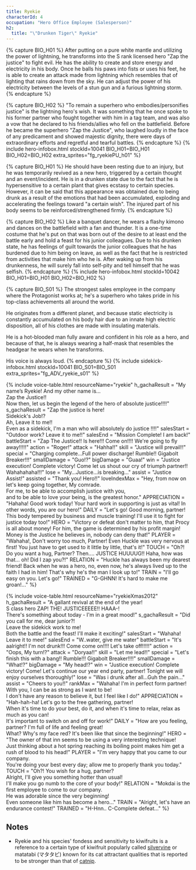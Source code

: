 ```yaml
---
title: Ryekie
characterId: 4
occupation: "Hero Office Employee (Salesperson)"
h2:
  title: "\"Drunken Tiger\" Ryekie"
---
```

{% capture BIO_H01 %}
After putting on a pure white mantle and utilizing the power of lightning, he transforms into the S rank licensed hero "Zap the justice" to fight evil. He has the ability to create and store energy and electricity in his body. Once he balls his paws into fists or uses his feet, he is able to create an attack made from lightning which resembles that of lighting that rains down from the sky. He can adjust the power of his electricity between the levels of a stun gun and a furious lightning storm.
{% endcapture %}

{% capture BIO_H02 %}
"To remain a superhero who embodies/personifies justice" is the lightning hero's wish.  It was something that he once spoke to his former partner who fought together with him in a tag team, and was also a vow that he declared to his friends/allies who fell on the battlefield.  Before he became the superhero "Zap the Justice", who laughed loudly in the face of any predicament and showed majestic dignity, there were days of extraordinary efforts and regretful and tearful battles.
{% endcapture %}
{% include hero-infobox.html stockId=10041 BIO_H01=BIO_H01 BIO_H02=BIO_H02 extra_sprites="fg_ryekiePU_h01" %}

{% capture BIO_H01 %}
He should have been resting due to an injury, but he was temporarily revived as a new hero, triggered by a certain thought and an event/incident. He is in a drunken state due to the fact that he is hypersensitive to a certain plant that gives ecstasy to certain species. However, it can be said that this appearance was obtained due to being drunk as a result of the emotions that had been accumulated, exploding and accelerating the feelings toward "a certain wish". The injured part of his body seems to be reinforced/strengthened firmly.
{% endcapture %}

{% capture BIO_H02 %}
Like a banquet dancer, he wears a flashy kimono and dances on the battlefield with a fan and thunder. It is a one-time costume that he's put on that was born out of the desire to at least end the battle early and hold a feast for his junior colleagues. Due to his drunken state, he has feelings of guilt towards the junior colleagues that he has burdened due to him being on leave, as well as the fact that he is restricted from activities that make him who he is. After waking up from his drunkenness, he will surely fall into self-pity and tell himself that he was selfish.
{% endcapture %}
{% include hero-infobox.html stockId=10042 BIO_H01=BIO_H01 BIO_H02=BIO_H02 %}

{% capture BIO_S01 %}
The strongest sales employee in the company where the Protagonist works at; he's a superhero who takes pride in his top-class achievements all around the world.

He originates from a different planet, and because static electricity is constantly accumulated on his body hair due to an innate high electric disposition, all of his clothes are made with insulating materials.

He is a hot-blooded man fully aware and confident in his role as a hero, and because of that, he is always wearing a half-mask that resembles the headgear he wears when he transforms.

His voice is always loud.
{% endcapture %}
{% include sidekick-infobox.html stockId=10041 BIO_S01=BIO_S01 extra_sprites="fg_ADV_ryekie_s01" %}

{% include voice-table.html resourceName="ryekie"
h_gachaResult = "My name’s Ryekie! And my other name is…<br>Zap the Justice!!<br>Now then, let us begin the legend of the hero of absolute justice!!!!"
s_gachaResult = "Zap the justice is here!<br>Sidekick's Job!?<br>Ah, Leave it to me!!<br>Even as a sidekick, I'm a man who will absolutely do justice !!!!"
salesStart = "Outdoor work? Leave it to me!!"
salesEnd = "Mission Complete! I am back!"
battleStart = "Zap The Justice!! Is here!!! Come on!!!! We're going to fly away!!!!!"
action = "Roger!"
attack = "Hahha!!"
skill = "Justice will prevail!!"
special = "Charging complete…Full power discharge! Rumble!! Gigabolt Breaker!!!"
smallDamage = "Guo!?"
bigDamage = "Guaa!"
win = "Justice execution! Complete victory! Come let us shout our cry of triumph partner!! Wahahahaha!!!"
lose = "My…Justice…is breaking…"
assist = "Justice Assist!"
assisted = "Thank you! Hero!!"
loveIndexMax = "Hey, from now on let's keep going together, My comrade.<br>For me, to be able to accomplish justice with you,<br>and to be able to love your being, is the greatest honor."
APPRECIATION = "Hahaha! Good work today! Your hard work in supporting is just as vital!  In other words, you are our hero!"
DAILY = "Let's go!  Good morning, partner!  This body tempered by business and muscle training!  I'll use it to fight for justice today too!"
HERO = "Victory or defeat don't matter to him, that Procy is all about money! For him, the game is determined by his profit margin! Money is the Justice he believes in, nobody can deny that!"
PLAYER = "Wahaha!, Don't worry too much, Partner!  Even Huckle was very nervous at first!  You just have to get used to it little by little, that's it!"
TOUCH = "Oh?! Do you want a hug, Partner? Then.... JUSTICE HUUUUG!! Haha, how was that... oh! Did I zap you?!"
RELATION = "Huckle has always been my dearest friend! Back when he was a hero, no, even now, he's always lived up to the faith I had in him! That's why he's the man I look up to!"
TRAIN = "I'll go easy on you. Let's go!"
TRAINED = "G-GHNN! It's hard to make me groan!..."
%}

{% include voice-table.html resourceName="ryekieXmas2012"
h_gachaResult = "A gallant revival at the end of the year!<br>S class hero ZAP! THE! JUSTICEEEEE!! HAAA-!<br>There's something about today - I'm in a great mood!"
s_gachaResult = "Did you call for me, dear junior?!<br>Leave the sidekick work to me!<br>Both the battle and the feast! I'll make it exciting!"
salesStart = "Wahaha! Leave it to mee!"
salesEnd = "W..water, give me water"
battleStart = "It's aalright!! I'm not drunk!!! Come come on!!!! Let's take off!!!!!"
action = "Oops, My turn!?"
attack = "Doryaa!!"
skill = "Let me lead!!"
special = "Let's finish this with a bang!! Rumble!!! Gigabolt Breaker!!!!"
smallDamage = "What!?"
bigDamage = "My head!?"
win = "Justice execution! Complete victory! Come! Let's continue our year end party, partner! Tonight we will enjoy ourselves thoroughly!"
lose = "Was i drunk after all…Guh the pain…"
assist = "Cheers to you!!"
rankMax = "Wahaha! I'm in perfect form partner!<br>With you, I can be as strong as I want to be!<br>I don't have any reason to believe it, but I feel like I do!"
APPRECIATION = "Hah-hah-ha! Let's go to the free gathering, partner!<br>When it's time to do your best, do it, and when it's time to relax, relax as much as you can!<br>It's important to switch on and off for work!"
DAILY = "How are you feeling, partner? I'm full of life and feeling great!<br>What? Why's my face red? It's been like that since the beginning!"
HERO = "The owner of that inn seems to be using a very interesting technique!<br>Just thinking about a hot spring reaching its boiling point makes him get a rush of blood to his head!"
PLAYER = "I'm very happy that you came to our company.<br>You're doing your best every day; allow me to properly thank you today."
TOUCH = "Oh?! You wish for a hug, partner?<br>Alright, I'll give you something hotter than usual!<br>I'll make you go numb to the core of your body!"
RELATION = "Mokdai is the first employee to come to our company.<br>He was adorable since the very beginning!<br>Even someone like him has become a hero..."
TRAIN = "Alright, let's have an endurance contest!"
TRAINED = "H-Hnn.. C-Complete defeat..."
%}

## Notes

- Ryekie and his species' fondess and sensitivity to kiwifruits is a reference to a certain type of kiwifruit popularly called [silvervine](https://en.wikipedia.org/wiki/Actinidia_polygama) or matatabi (マタタビ) known for its cat attractant qualities that is reported to be stronger than that of [catnip](https://en.wikipedia.org/wiki/Catnip).
